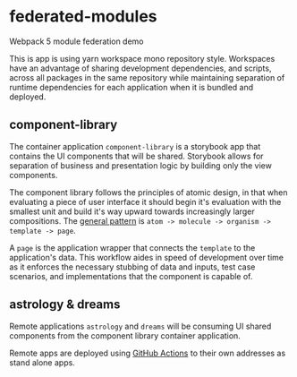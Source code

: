 # federated-modules

Webpack 5 module federation demo

This is app is using yarn workspace mono repository style. Workspaces have an advantage of sharing development dependencies, and scripts, across all packages in the same repository while maintaining separation of runtime dependencies for each application when it is bundled and deployed.

## component-library

The container application `component-library` is a storybook app that contains the UI components that will be shared. Storybook allows for separation of business and presentation logic by building only the view components.

The component library follows the principles of atomic design, in that when evaluating a piece of user interface it should begin it's evaluation with the smallest unit and build it's way upward towards increasingly larger compositions. The [general pattern](https://www.componentdriven.org/) is `atom -> molecule -> organism -> template -> page`.

A `page` is the application wrapper that connects the `template` to the application's data. This workflow aides in speed of development over time as it enforces the necessary stubbing of data and inputs, test case scenarios, and implementations that the component is capable of.

## astrology & dreams

Remote applications `astrology` and `dreams` will be consuming UI shared components from the component library container application.

Remote apps are deployed using [GitHub Actions](https://github.com/marketplace/actions/deploy-static-app-in-branch-to-gh-pages) to their own addresses as stand alone apps.
